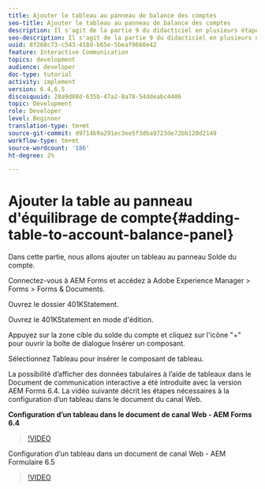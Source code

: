 ```yaml
---
title: Ajouter le tableau au panneau de balance des comptes
seo-title: Ajouter le tableau au panneau de balance des comptes
description: Il s'agit de la partie 9 du didacticiel en plusieurs étapes pour créer votre premier document de communication interactif.Dans cette partie, nous allons ajouter un tableau au panneau Solde du compte.
seo-description: Il s'agit de la partie 9 du didacticiel en plusieurs étapes pour créer votre premier document de communication interactif.Dans cette partie, nous allons ajouter un tableau au panneau Solde du compte.
uuid: 8f268c73-c543-418d-b65e-5beaf9660e42
feature: Interactive Communication
topics: development
audience: developer
doc-type: tutorial
activity: implement
version: 6.4,6.5
discoiquuid: 28a9d88d-635b-47a2-8a78-54ddeabc4406
topic: Development
role: Developer
level: Beginner
translation-type: tm+mt
source-git-commit: d9714b9a291ec3ee5f3dba9723de72bb120d2149
workflow-type: tm+mt
source-wordcount: '186'
ht-degree: 2%

---
```



# Ajouter la table au panneau d&#39;équilibrage de compte{#adding-table-to-account-balance-panel}

Dans cette partie, nous allons ajouter un tableau au panneau Solde du compte.

Connectez-vous à AEM Forms et accédez à Adobe Experience Manager > Forms > Forms &amp; Documents.

Ouvrez le dossier 401KStatement.

Ouvrez le 401KStatement en mode d&#39;édition.

Appuyez sur la zone cible du solde du compte et cliquez sur l&#39;icône &quot;+&quot; pour ouvrir la boîte de dialogue Insérer un composant.

Sélectionnez Tableau pour insérer le composant de tableau.

La possibilité d’afficher des données tabulaires à l’aide de tableaux dans le Document de communication interactive a été introduite avec la version AEM Forms 6.4. La vidéo suivante décrit les étapes nécessaires à la configuration d’un tableau dans le document du canal Web.

**Configuration d’un tableau dans le document de canal Web - AEM Forms 6.4**

>[!VIDEO](https://video.tv.adobe.com/v/22360/?quality=9&learn=on)

Configuration d’un tableau dans un document de canal Web - AEM Formulaire 6.5

>[!VIDEO](https://video.tv.adobe.com/v/27847?quality=9&learn=on)


